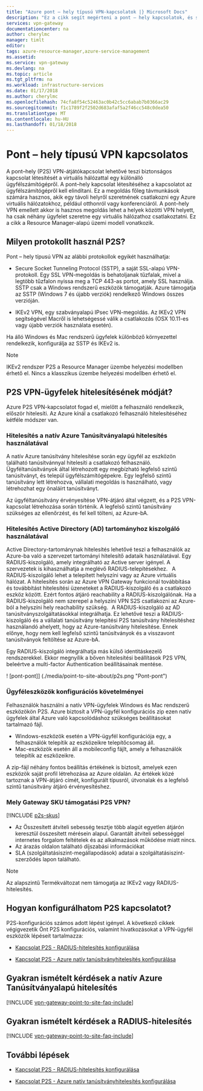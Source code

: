 ```yaml
---
title: "Azure pont – hely típusú VPN-kapcsolatok |} Microsoft Docs"
description: "Ez a cikk segít megérteni a pont – hely kapcsolatok, és segít eldönteni, melyik P2S VPN-átjáró hitelesítési típus használata."
services: vpn-gateway
documentationcenter: na
author: cherylmc
manager: timlt
editor: 
tags: azure-resource-manager,azure-service-management
ms.assetid: 
ms.service: vpn-gateway
ms.devlang: na
ms.topic: article
ms.tgt_pltfrm: na
ms.workload: infrastructure-services
ms.date: 01/17/2018
ms.author: cherylmc
ms.openlocfilehash: 74cfa8f54c52463ac0b42c5cc6abab7b0366ac29
ms.sourcegitcommit: f1c1789f2f2502d683afaf5a2f46cc548c0dea50
ms.translationtype: MT
ms.contentlocale: hu-HU
ms.lasthandoff: 01/18/2018
---
```

# <a name="about-point-to-site-vpn"></a>Pont – hely típusú VPN kapcsolatos

A pont–hely (P2S) VPN-átjátókapcsolat lehetővé teszi biztonságos kapcsolat létesítését a virtuális hálózattal egy különálló ügyfélszámítógépről. A pont–hely kapcsolat létesítéséhez a kapcsolatot az ügyfélszámítógépről kell elindítani. Ez a megoldás főleg távmunkások számára hasznos, akik egy távoli helyről szeretnének csatlakozni egy Azure virtuális hálózatokhoz, például otthonról vagy konferenciáról. A pont–hely VPN emellett akkor is hasznos megoldás lehet a helyek közötti VPN helyett, ha csak néhány ügyfelet szeretne egy virtuális hálózathoz csatlakoztatni. Ez a cikk a Resource Manager-alapú üzemi modell vonatkozik.

## <a name="protocol"></a>Milyen protokollt használ P2S?

Pont – hely típusú VPN az alábbi protokollok egyikét használhatja:

* Secure Socket Tunneling Protocol (SSTP), a saját SSL-alapú VPN-protokoll. Egy SSL VPN-megoldás is behatoljanak tűzfalak, mivel a legtöbb tűzfalon nyissa meg a TCP 443-as portot, amely SSL használja. SSTP csak a Windows rendszerű eszközök támogatják. Azure támogatja az SSTP (Windows 7 és újabb verziók) rendelkező Windows összes verzióján.

* IKEv2 VPN, egy szabványalapú IPsec VPN-megoldás. Az IKEv2 VPN segítségével Macről is lehetségessé válik a csatlakozás (OSX 10.11-es vagy újabb verziók használata esetén).

Ha álló Windows és Mac rendszerű ügyfelek különböző környezettel rendelkezik, konfigurálja az SSTP és IKEv2 is.

>[!NOTE]
>IKEv2 rendszer P2S a Resource Manager üzembe helyezési modellben érhető el. Nincs a klasszikus üzembe helyezési modellben érhető el.
>

## <a name="authentication"></a>P2S VPN-ügyfelek hitelesítésének módját?

Azure P2S VPN-kapcsolatot fogad el, mielőtt a felhasználó rendelkezik, először hitelesíti. Az Azure kínál a csatlakozó felhasználó hitelesítéséhez kétféle módszer van.

### <a name="authenticate-using-native-azure-certificate-authentication"></a>Hitelesítés a natív Azure Tanúsítványalapú hitelesítés használatával

A natív Azure tanúsítvány hitelesítése során egy ügyfél az eszközön található tanúsítvánnyal hitelesíti a csatlakozó felhasználó. Ügyféltanúsítványok által létrehozott egy megbízható legfelső szintű tanúsítványt, és települ ügyfélszámítógépekre. Egy legfelső szintű tanúsítvány lett létrehozva, vállalati megoldás is használható, vagy létrehozhat egy önaláírt tanúsítványt.

Az ügyféltanúsítvány érvényesítése VPN-átjáró által végzett, és a P2S VPN-kapcsolat létrehozása során történik. A legfelső szintű tanúsítvány szükséges az ellenőrzést, és fel kell tölteni, az Azure-bA. 

### <a name="authenticate-using-active-directory-ad-domain-server"></a>Hitelesítés Active Directory (AD) tartományhoz kiszolgáló használatával

Active Directory-tartománynak hitelesítés lehetővé teszi a felhasználók az Azure-ba való a szervezet tartományi hitelesítő adataik használatával. Egy RADIUS-kiszolgáló, amely integrálható az Active server igényel. A szervezetek is kihasználhatja a meglévő RADIUS-telepítésekhez.   
 A RADIUS-kiszolgáló lehet a telepített helyszíni vagy az Azure virtuális hálózat. A hitelesítés során az Azure VPN Gateway funkcionál továbbítása és továbbítást hitelesítési üzeneteket a RADIUS-kiszolgáló és a csatlakozó eszköz között. Ezért fontos átjáró reachability a RADIUS-kiszolgálónak. Ha a RADIUS-kiszolgáló nem szerepel a helyszíni VPN S2S csatlakozni az Azure-ból a helyszíni hely reachability szükség.  
 A RADIUS-kiszolgáló az AD tanúsítványszolgáltatásokkal integrálhatja. Ez lehetővé teszi a RADIUS-kiszolgáló és a vállalati tanúsítvány telepítési P2S tanúsítvány hitelesítéshez használandó ahelyett, hogy az Azure-tanúsítvány hitelesítése. Ennek előnye, hogy nem kell legfelső szintű tanúsítványok és a visszavont tanúsítványok feltöltése az Azure-bA.

Egy RADIUS-kiszolgáló integrálhatja más külső identitáskezelő rendszerekkel. Ekkor megnyílik a bőven hitelesítési beállítások P2S VPN, beleértve a multi-factor Authentication beállításainak mentése.

! [pont-pont]] (./media/point-to-site-about/p2s.png "Pont-pont")

### <a name="configuration-requirements-for-client-devices"></a>Ügyféleszközök konfigurációs követelményei

Felhasználók használni a natív VPN-ügyfelek Windows és Mac rendszerű eszközökön P2S. Azure biztosít a VPN-ügyfél konfigurációs zip ezen natív ügyfelek által Azure való kapcsolódáshoz szükséges beállításokat tartalmazó fájl.

* Windows-eszközök esetén a VPN-ügyfél konfigurációja egy, a felhasználók telepítik az eszközeikre telepítőcsomag áll.
* Mac-eszközök esetén áll a mobileconfig fájlt, amely a felhasználók telepítik az eszközeikre.

A zip-fájl néhány fontos beállítás értékének is biztosít, amelyek ezen eszközök saját profil létrehozása az Azure oldalán. Az értékek közé tartoznak a VPN-átjáró címét, konfigurált típusról, útvonalak és a legfelső szintű tanúsítvány átjáró érvényesítéshez.

### <a name="gwsku"></a>Mely Gateway SKU támogatási P2S VPN?

[!INCLUDE [p2s-skus](../../includes/vpn-gateway-table-point-to-site-skus-include.md)]

* Az Összesített átviteli sebesség tesztje több alagút egyetlen átjárón keresztül összesített mérésein alapul. Garantált átviteli sebességgel internetes forgalom feltételek és az alkalmazások működése miatt nincs.
* Az árazás oldalon található díjszabási információkat 
* SLA (szolgáltatásiszint-megállapodások) adatai a szolgáltatásiszint-szerződés lapon található.

>[!NOTE]
>Az alapszintű Termékváltozat nem támogatja az IKEv2 vagy RADIUS-hitelesítés.
>

## <a name="configure"></a>Hogyan konfigurálhatom P2S kapcsolatot?

P2S-konfigurációs számos adott lépést igényel. A következő cikkek végigvezetik Önt P2S konfigurációs, valamint hivatkozásokat a VPN-ügyfél eszközök lépéseit tartalmazza:

* [Kapcsolat P2S - RADIUS-hitelesítés konfigurálása](point-to-site-how-to-radius-ps.md)

* [Kapcsolat P2S - Azure natív tanúsítványhitelesítés konfigurálása](vpn-gateway-howto-point-to-site-rm-ps.md)

## <a name="faqcert"></a>Gyakran ismételt kérdések a natív Azure Tanúsítványalapú hitelesítés

[!INCLUDE [vpn-gateway-point-to-site-faq-include](../../includes/vpn-gateway-faq-p2s-azurecert-include.md)]

## <a name="faqradius"></a>Gyakran ismételt kérdések a RADIUS-hitelesítés

[!INCLUDE [vpn-gateway-point-to-site-faq-include](../../includes/vpn-gateway-faq-p2s-radius-include.md)]

## <a name="next-steps"></a>További lépések

* [Kapcsolat P2S - RADIUS-hitelesítés konfigurálása](point-to-site-how-to-radius-ps.md)

* [Kapcsolat P2S - Azure natív tanúsítványhitelesítés konfigurálása](vpn-gateway-howto-point-to-site-rm-ps.md)